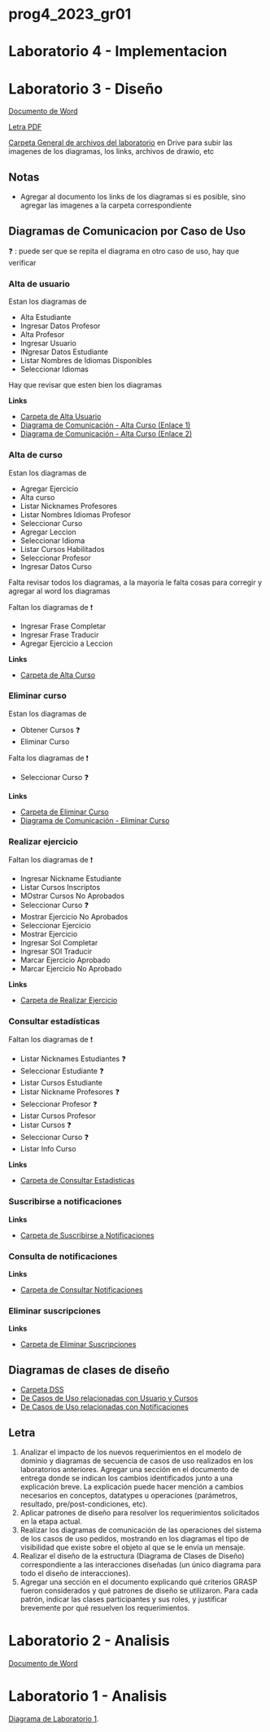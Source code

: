 # prog4_2023_gr01

# Laboratorio 4 - Implementacion

# Laboratorio 3 - Diseño
[Documento de Word](https://finguy-my.sharepoint.com/:w:/g/personal/ivan_arriola_fing_edu_uy/ERzphtEka7JFuR_Gi3pB9pABNgsM6_nyMeSTR1DvscjRQQ?e=WfN7dr)

[Letra PDF](https://drive.google.com/file/d/17chVHTmNlhoKWHBJRXUi1Gq9RBr7hDw0/view?usp=drive_link)

[Carpeta General de archivos del laboratorio](https://drive.google.com/drive/folders/17ClHWC9tWL7NhrbmM17Po3jbBHjzcfmm?usp=sharing) en Drive para subir las imagenes de los diagramas, los links, archivos de drawio, etc

## Notas
- Agregar al documento los links de los diagramas si es posible, sino agregar las imagenes a la carpeta correspondiente


## Diagramas de Comunicacion por Caso de Uso

:question: : puede ser que se repita el diagrama en otro caso de uso, hay que verificar

### Alta de usuario
Estan los diagramas de 
- Alta Estudiante
- Ingresar Datos Profesor
- Alta Profesor
- Ingresar Usuario
- INgresar Datos Estudiante
- Listar Nombres de Idiomas Disponibles
- Seleccionar Idiomas

Hay que revisar que esten bien los diagramas


**Links**
- [Carpeta de Alta Usuario](https://drive.google.com/drive/folders/129GjvqSSXX7ejyN_UdrQX64P6pqmUhJj?usp=drive_link)
- [Diagrama de Comunicación - Alta Curso (Enlace 1)](https://lucid.app/lucidchart/f68b4506-f530-42a7-a476-2227b60930d5/edit?invitationId=inv_e2a321f6-bd07-4022-8b62-1b5e65a9c7b2&page=0_0#)
- [Diagrama de Comunicación - Alta Curso (Enlace 2)](https://lucid.app/lucidchart/42ae0698-8f82-4362-b670-18e559e35f56/edit?invitationId=inv_83e9943e-9093-4a3c-b684-1f57194674bb&page=0_0#)

### Alta de curso
Estan los diagramas de
- Agregar Ejercicio
- Alta curso
- Listar Nicknames Profesores
- Listar Nombres Idiomas Profesor
- Seleccionar Curso
- Agregar Leccion
- Seleccionar Idioma
- Listar Cursos Habilitados
- Seleccionar Profesor
- Ingresar Datos Curso

Falta revisar todos los diagramas, a la mayoria le falta cosas para corregir y agregar al word los diagramas

Faltan los diagramas de  :exclamation:
- Ingresar Frase Completar
- Ingresar Frase Traducir
- Agregar Ejercicio a Leccion


**Links**
- [Carpeta de Alta Curso](https://drive.google.com/drive/folders/1x3qob5hBnLBHIWwY4TKMzlRSvM-2O92X?usp=drive_link)


### Eliminar curso
Estan los diagramas de 
- Obtener Cursos :question:
- Eliminar Curso

Falta los diagramas de :exclamation:
- Seleccionar Curso :question:


**Links**
- [Carpeta de Eliminar Curso](https://drive.google.com/drive/folders/1olwpiMdvbLemWOtkZCZkNVFGH4g63wrp?usp=drive_link)
- [Diagrama de Comunicación - Eliminar Curso](https://lucid.app/lucidchart/7c05ec32-10eb-4785-9fb7-40e911fd5f62/edit?invitationId=inv_a0bfb6a7-8bc2-4e49-9ad1-62a6fde43fbf&page=0_0#)

### Realizar ejercicio

Faltan los diagramas de :exclamation:
- Ingresar Nickname Estudiante
- Listar Cursos Inscriptos
- MOstrar Cursos No Aprobados
- Seleccionar Curso :question:
- Mostrar Ejercicio No Aprobados
- Seleccionar Ejercicio
- Mostrar Ejercicio
- Ingresar Sol Completar
- Ingresar SOl Traducir
- Marcar Ejercicio Aprobado
- Marcar Ejercicio No Aprobado

**Links**
- [Carpeta de Realizar Ejercicio](https://drive.google.com/drive/folders/1O_mDEhTe_gN43leJtgKYpNqjM5islF_S?usp=drive_link)

### Consultar estadísticas

Faltan los diagramas de :exclamation:
- Listar Nicknames Estudiantes :question:
- Seleccionar Estudiante :question:
- Listar Cursos Estudiante 
- Listar Nickname Profesores :question:
- Seleccionar Profesor :question:
- Listar Cursos Profesor
- Listar Cursos :question:
- Seleccionar Curso :question:
- Listar Info Curso

**Links**
- [Carpeta de Consultar Estadisticas](https://drive.google.com/drive/folders/1O_mDEhTe_gN43leJtgKYpNqjM5islF_S?usp=drive_link)

### Suscribirse a notificaciones

**Links**
- [Carpeta de Suscribirse a Notificaciones](https://drive.google.com/drive/folders/17z85Q0oAVJleJuyoMyA8pzuV1rxuApFu?usp=drive_link)

### Consulta de notificaciones

**Links**
- [Carpeta de Consultar Notificaciones](https://drive.google.com/drive/folders/1bzpz8-GWqc40va9V2jWk0G_gajwG113L?usp=drive_link)

### Eliminar suscripciones

**Links**
- [Carpeta de Eliminar Suscripciones](https://drive.google.com/drive/folders/13knw99Zy6G8XyoVpBiymcwdVwUXX9RwY?usp=drive_link)


## Diagramas de clases de diseño

- [Carpeta DSS](https://drive.google.com/drive/folders/1uUdIckAbFp5WeqigkbeunN73zlCOnq3l?usp=drive_link)
- [De Casos de Uso relacionadas con Usuario y Cursos](https://lucid.app/lucidchart/3458c2c8-6672-4edd-9548-c3d645f5ea91/edit?invitationId=inv_7c7f22eb-924c-46ee-8132-b38194db2913)
- [De Casos de Uso relacionadas con Notificaciones](https://lucid.app/lucidchart/ec928ee1-b2e1-493d-af6f-04e33d4db0f4/edit?beaconFlowId=89A312D3D24096BB&invitationId=inv_d7de60fd-94c8-461d-99a0-59f2e8f117c1&page=0_0#)


## Letra

1. Analizar el impacto de los nuevos requerimientos en el modelo de dominio y diagramas de
secuencia de casos de uso realizados en los laboratorios anteriores. Agregar una sección en el
documento de entrega donde se indican los cambios identificados junto a una explicación breve.
La explicación puede hacer mención a cambios necesarios en conceptos, datatypes u
operaciones (parámetros, resultado, pre/post-condiciones, etc).
2. Aplicar patrones de diseño para resolver los requerimientos solicitados en la etapa actual.
3. Realizar los diagramas de comunicación de las operaciones del sistema de los casos de uso
pedidos, mostrando en los diagramas el tipo de visibilidad que existe sobre el objeto al que se
le envía un mensaje.
4. Realizar el diseño de la estructura (Diagrama de Clases de Diseño) correspondiente a las
interacciones diseñadas (un único diagrama para todo el diseño de interacciones).
5. Agregar una sección en el documento explicando qué criterios GRASP fueron considerados y
qué patrones de diseño se utilizaron. Para cada patrón, indicar las clases participantes y sus
roles, y justificar brevemente por qué resuelven los requerimientos. 




# Laboratorio 2 - Analisis 
[Documento de Word](https://onedrive.live.com/edit.aspx?resid=4E0A101CDC8F4A2F!189&ithint=file%2cdocx&authkey=!AKC4te03l7HlkPA)

# Laboratorio 1 - Analisis

[Diagrama de Laboratorio 1](https://lucid.app/documents/view/f7ecc9ab-83bd-4ba7-abec-bfbdf07caae4).

